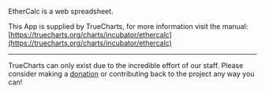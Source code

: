 EtherCalc is a web spreadsheet.

This App is supplied by TrueCharts, for more information visit the manual: [https://truecharts.org/charts/incubator/ethercalc](https://truecharts.org/charts/incubator/ethercalc)

---

TrueCharts can only exist due to the incredible effort of our staff.
Please consider making a [donation](https://truecharts.org/sponsor) or contributing back to the project any way you can!
